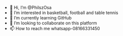 - 👋 Hi, I’m @PhilszOsa
- 👀 I’m interested in basketball, football and table tennis
- 🌱 I’m currently learning GitHub
- 💞️ I’m looking to collaborate on this platform
- 📫 How to reach me whatsapp-08166331450

<!---
PhilszOsa/PhilszOsa is a ✨ special ✨ repository because its `README.md` (this file) appears on your GitHub profile.
You can click the Preview link to take a look at your changes.
--->
